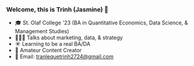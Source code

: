 ### Welcome, this is Trinh (Jasmine) 🌱
- 🎓 St. Olaf College '23 (BA in Quantitative Economics, Data Science, & Management Studies)
- 👩🏻‍💻 Talks about marketing, data, & strategy
- ☀️ Learning to be a real BA/DA
- 🌵 Amateur Content Creator
- 📩 Email: tranlequetrinh2724@gmail.com

